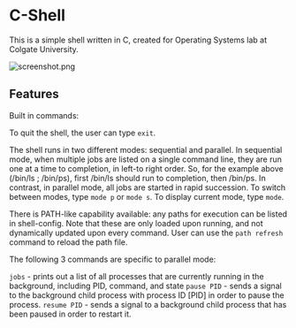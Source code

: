 C-Shell
=======
This is a simple shell written in C, created for Operating Systems lab at Colgate University.

![screenshot.png](https://raw.github.com/swiecki/C-Shell/master/screenshot.png "Screenshot")

Features
--------

Built in commands:

To quit the shell, the user can type `exit`.

The shell runs in two different modes: sequential and parallel. In sequential mode, when multiple jobs are listed on a single command line, they are run one at a time to completion, in left-to right order. So, for the example above (/bin/ls ; /bin/ps), first /bin/ls should run to completion, then /bin/ps. In contrast, in parallel mode, all jobs are started in rapid succession. To switch between modes, type `mode p` or `mode s`. To display current mode, type `mode`.

There is PATH-like capability available: any paths for execution can be listed in shell-config. Note that these are only loaded upon running, and not dynamically updated upon every command. User can use the `path refresh` command to reload the path file.

The following 3 commands are specific to parallel mode:

`jobs` - prints out a list of all processes that are currently running in the background, including PID, command, and state
`pause PID` - sends a signal to the background child process with process ID [PID] in order to pause the process.
`resume PID` - sends a signal to a background child process that has been paused in order to restart it.